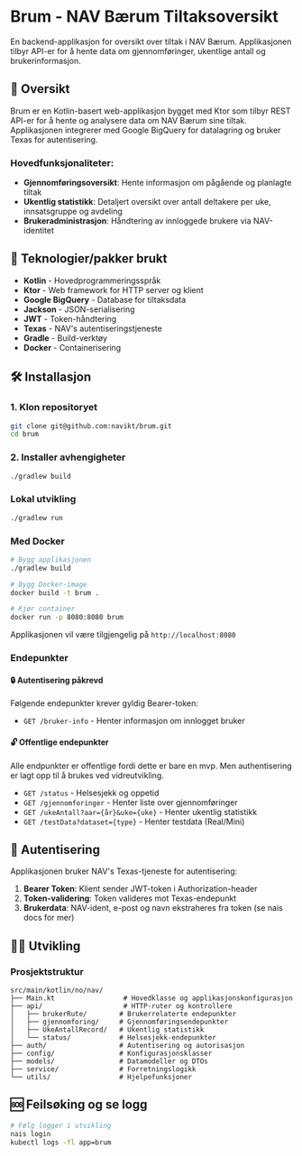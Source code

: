 # Brum - NAV Bærum Tiltaksoversikt

En backend-applikasjon for oversikt over tiltak i NAV Bærum. Applikasjonen tilbyr API-er for å hente data om gjennomføringer, ukentlige antall og brukerinformasjon.

## 🎯 Oversikt

Brum er en Kotlin-basert web-applikasjon bygget med Ktor som tilbyr REST API-er for å hente og analysere data om NAV Bærum sine tiltak. Applikasjonen integrerer med Google BigQuery for datalagring og bruker Texas for autentisering.

### Hovedfunksjonaliteter:
- **Gjennomføringsoversikt**: Hente informasjon om pågående og planlagte tiltak
- **Ukentlig statistikk**: Detaljert oversikt over antall deltakere per uke, innsatsgruppe og avdeling
- **Brukeradministrasjon**: Håndtering av innloggede brukere via NAV-identitet

## 🚀 Teknologier/pakker brukt 

- **Kotlin** - Hovedprogrammeringsspråk
- **Ktor** - Web framework for HTTP server og klient
- **Google BigQuery** - Database for tiltaksdata
- **Jackson** - JSON-serialisering
- **JWT** - Token-håndtering
- **Texas** - NAV's autentiseringstjeneste
- **Gradle** - Build-verktøy
- **Docker** - Containerisering


## 🛠 Installasjon

### 1. Klon repositoryet
```bash
git clone git@github.com:navikt/brum.git
cd brum
```

### 2. Installer avhengigheter
```bash
./gradlew build
```

### Lokal utvikling
```bash
./gradlew run
```

### Med Docker
```bash
# Bygg applikasjonen
./gradlew build

# Bygg Docker-image
docker build -t brum .

# Kjør container
docker run -p 8080:8080 brum
```

Applikasjonen vil være tilgjengelig på `http://localhost:8080`


### Endepunkter

#### 🔒 Autentisering påkrevd
Følgende endepunkter krever gyldig Bearer-token:

- `GET /bruker-info` - Henter informasjon om innlogget bruker

#### 🔓 Offentlige endepunkter
Alle endpunkter er offentlige fordi dette er bare en mvp. Men authentisering er lagt opp til å brukes ved vidreutvikling. 
- `GET /status` - Helsesjekk og oppetid
- `GET /gjennomforinger` - Henter liste over gjennomføringer
- `GET /ukeAntall?aar={år}&uke={uke}` - Henter ukentlig statistikk
- `GET /testData?dataset={type}` - Henter testdata (Real/Mini)

## 🔐 Autentisering

Applikasjonen bruker NAV's Texas-tjeneste for autentisering:

1. **Bearer Token**: Klient sender JWT-token i Authorization-header
2. **Token-validering**: Token valideres mot Texas-endepunkt
3. **Brukerdata**: NAV-ident, e-post og navn ekstraheres fra token
(se nais docs for mer)


## 👨‍💻 Utvikling

### Prosjektstruktur
```
src/main/kotlin/no/nav/
├── Main.kt                 # Hovedklasse og applikasjonskonfigurasjon
├── api/                    # HTTP-ruter og kontrollere
│   ├── brukerRute/        # Brukerrelaterte endepunkter
│   ├── gjennomforing/     # Gjennomføringsendepunkter
│   ├── UkeAntallRecord/   # Ukentlig statistikk
│   └── status/            # Helsesjekk-endepunkter
├── auth/                  # Autentisering og autorisasjon
├── config/                # Konfigurasjonsklasser
├── models/                # Datamodeller og DTOs
├── service/               # Forretningslogikk
└── utils/                 # Hjelpefunksjoner
```



## 🆘 Feilsøking og se logg
```bash
# Følg logger i utvikling
nais login
kubectl logs -fl app=brum 
